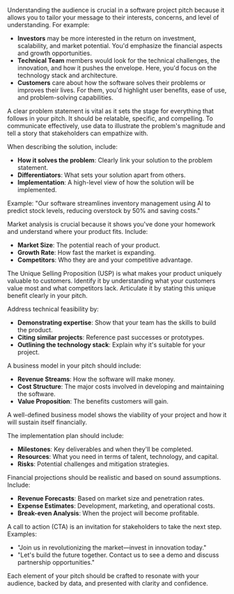 Understanding the audience is crucial in a software project pitch because it allows you to tailor your message to their interests, concerns, and level of understanding. For example:
- **Investors** may be more interested in the return on investment, scalability, and market potential. You'd emphasize the financial aspects and growth opportunities.
- **Technical Team** members would look for the technical challenges, the innovation, and how it pushes the envelope. Here, you'd focus on the technology stack and architecture.
- **Customers** care about how the software solves their problems or improves their lives. For them, you'd highlight user benefits, ease of use, and problem-solving capabilities.

A clear problem statement is vital as it sets the stage for everything that follows in your pitch. It should be relatable, specific, and compelling. To communicate effectively, use data to illustrate the problem's magnitude and tell a story that stakeholders can empathize with.

When describing the solution, include:
- **How it solves the problem**: Clearly link your solution to the problem statement.
- **Differentiators**: What sets your solution apart from others.
- **Implementation**: A high-level view of how the solution will be implemented.

Example: "Our software streamlines inventory management using AI to predict stock levels, reducing overstock by 50% and saving costs."

Market analysis is crucial because it shows you've done your homework and understand where your product fits. Include:
- **Market Size**: The potential reach of your product.
- **Growth Rate**: How fast the market is expanding.
- **Competitors**: Who they are and your competitive advantage.

The Unique Selling Proposition (USP) is what makes your product uniquely valuable to customers. Identify it by understanding what your customers value most and what competitors lack. Articulate it by stating this unique benefit clearly in your pitch.

Address technical feasibility by:
- **Demonstrating expertise**: Show that your team has the skills to build the product.
- **Citing similar projects**: Reference past successes or prototypes.
- **Outlining the technology stack**: Explain why it's suitable for your project.

A business model in your pitch should include:
- **Revenue Streams**: How the software will make money.
- **Cost Structure**: The major costs involved in developing and maintaining the software.
- **Value Proposition**: The benefits customers will gain.

A well-defined business model shows the viability of your project and how it will sustain itself financially.

The implementation plan should include:
- **Milestones**: Key deliverables and when they'll be completed.
- **Resources**: What you need in terms of talent, technology, and capital.
- **Risks**: Potential challenges and mitigation strategies.

Financial projections should be realistic and based on sound assumptions. Include:
- **Revenue Forecasts**: Based on market size and penetration rates.
- **Expense Estimates**: Development, marketing, and operational costs.
- **Break-even Analysis**: When the project will become profitable.

A call to action (CTA) is an invitation for stakeholders to take the next step. Examples:
- "Join us in revolutionizing the market—invest in innovation today."
- "Let's build the future together. Contact us to see a demo and discuss partnership opportunities."

Each element of your pitch should be crafted to resonate with your audience, backed by data, and presented with clarity and confidence.
